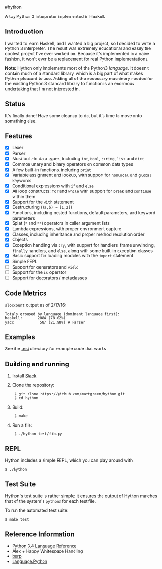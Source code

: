 #hython

A toy Python 3 interpreter implemented in Haskell.

## Introduction

I wanted to learn Haskell, and I wanted a big project, so I decided to write a Python 3 interpreter. The result was extremely educational and easily the coolest project I've ever worked on. Because it's implemented in a naive fashion, it won't ever be a replacement for real Python implementations.

**Note:** Hython only implements most of the Python3 _language_. It doesn't contain much of a standard library, which is a big part of what makes Python pleasant to use. Adding all of the necessary machinery needed for the existing Python 3 standard library to function is an enormous undertaking that I'm not interested in.

## Status

It's finally done! Have some cleanup to do, but it's time to move onto something else.

## Features

 * [x] Lexer
 * [x] Parser
 * [x] Most built-in data types, including `int`, `bool`, `string`, `list` and `dict`
 * [x] Common unary and binary operators on common data types
 * [x] A few built-in functions, including `print`
 * [x] Variable assignment and lookup, with support for `nonlocal` and `global` keywords
 * [x] Conditional expressions with `if` and `else`
 * [x] All loop constructs: `for` and `while` with support for `break` and `continue` within them
 * [x] Support for the `with` statement
 * [x] Destructuring (`(a,b) = [1,2]`)
 * [x] Functions, including nested functions, default parameters, and keyword parameters
 * [x] Splat (`*` and `**`) operators in caller argument lists
 * [x] Lambda expressions, with proper environment capture
 * [x] Classes, including inheritance and proper method resolution order
 * [x] Objects
 * [x] Exception handling via `try`, with support for handlers, frame unwinding, `finally` handlers, and `else`, along with some built-in exception classes
 * [x] Basic support for loading modules with the `import` statement
 * [x] Simple REPL
 * [ ] Support for generators and `yield`
 * [ ] Support for the `is` operator
 * [ ] Support for decorators / metaclasses

## Code Metrics
`sloccount` output as of 2/17/16:

    Totals grouped by language (dominant language first):
    haskell:       2084 (78.02%)
    yacc:           587 (21.98%) # Parser

## Examples

See the [test](https://github.com/mattgreen/hython/tree/master/test) directory for example code that works

## Building and running

1. Install [Stack](https://github.com/commercialhaskell/stack)

2. Clone the repository:

        $ git clone https://github.com/mattgreen/hython.git
        $ cd hython

3. Build:

        $ make

4. Run a file:

        $ ./hython test/fib.py

## REPL

Hython includes a simple REPL, which you can play around with:

    $ ./hython

## Test Suite

Hython's test suite is rather simple: it ensures the output of Hython matches that of the system's `python3` for each test file.

To run the automated test suite:

    $ make test

## Reference Information
 * [Python 3.4 Language Reference](https://docs.python.org/3.4/reference/)
 * [Alex + Happy Whitespace Handling](https://github.com/jmoy/alexhappy)
 * [berp](https://github.com/bjpop/berp)
 * [Language.Python](https://github.com/bjpop/language-python)

